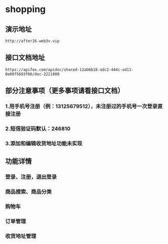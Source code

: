 # shopping
## 演示地址
```
http://after16.web3v.vip
```
## 接口文档地址
```
https://apifox.com/apidoc/shared-12ab6b18-adc2-444c-ad11-0e60f5693f66/doc-2221080
```
## 部分注意事项（更多事项请看接口文档）
### 1.用手机号注册（例：13125679512），未注册过的手机号一次登录直接注册
### 2.短信验证码默认：246810
### 3.添加和编辑收货地址功能未实现

## 功能详情
### 登录、注册，退出登录
### 商品搜索、商品分类
### 购物车
### 订单管理
### 收货地址管理
